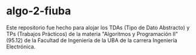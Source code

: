 # algo-2-fiuba
Este repositorio fue hecho para alojar los TDAs (Tipo de Dato Abstracto) y TPs (Trabajos Prácticos) de la materia
"Algoritmos y Programación II" (95.12) de la Facultad de Ingeniería de la UBA de la carrera Ingeniería Electrónica.
